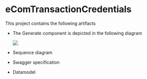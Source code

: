 # eComTransactionCredentials

This project contains the following artifacts

- The Generate component is depicted in the following diagram

    ![](C:\Users\ricar\IdeaProjects\eComTransactionCredentials\Diagrams\Generate.drawio.png)

- Sequence diagram
- Swagger specification
- Datamodel